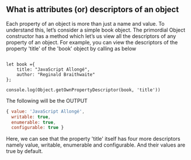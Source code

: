 ## What is attributes (or) descriptors of an object

Each property of an object is more than just a name and value. To understand this, let’s consider a simple book object. The primordial Object constructor has a method which let’s us view all the descriptors of any property of an object. For example, you can view the descriptors of the property 'title' of the 'book' object by calling as below

```JS

let book ={
    title: "JavaScript Allongé",
    author: "Reginald Braithwaite"
};

console.log(Object.getOwnPropertyDescriptor(book, 'title'))
```
The following will be the OUTPUT

```js
{ value: 'JavaScript Allongé',
  writable: true,
  enumerable: true,
  configurable: true }
```
Here, we can see that the property 'title' itself has four more descriptors namely value, writable, enumerable and configurable. And their values are true by default.